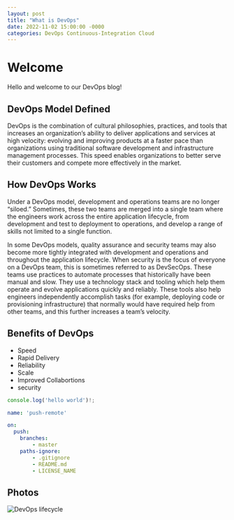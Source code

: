 ```yaml
---
layout: post
title: "What is DevOps"
date: 2022-11-02 15:00:00 -0000
categories: DevOps Continuous-Integration Cloud
---
```


# Welcome

Hello and welcome to our DevOps blog!



## DevOps Model Defined

DevOps is the combination of cultural philosophies, practices, and tools that increases an organization’s ability to deliver applications and services at high velocity: evolving and improving products at a faster pace than organizations using traditional software development and infrastructure management processes. This speed enables organizations to better serve their customers and compete more effectively in the market.

## How DevOps Works

Under a DevOps model, development and operations teams are no longer “siloed.” Sometimes, these two teams are merged into a single team where the engineers work across the entire application lifecycle, from development and test to deployment to operations, and develop a range of skills not limited to a single function.

In some DevOps models, quality assurance and security teams may also become more tightly integrated with development and operations and throughout the application lifecycle. When security is the focus of everyone on a DevOps team, this is sometimes referred to as DevSecOps.
These teams use practices to automate processes that historically have been manual and slow. They use a technology stack and tooling which help them operate and evolve applications quickly and reliably. These tools also help engineers independently accomplish tasks (for example, deploying code or provisioning infrastructure) that normally would have required help from other teams, and this further increases a team’s velocity.


## Benefits of DevOps

* Speed
* Rapid Delivery
* Reliability
* Scale
* Improved Collabortions
* security


```typescript
console.log('hello world')!;
```

```yml
name: 'push-remote'

on: 
  push:
    branches: 
        - master
    paths-ignore:
        - .gitignore
        - README.md
        - LICENSE_NAME
```

## Photos

![DevOps lifecycle](https://software.af.mil/wp-content/uploads/2019/08/devops-loop.svg)